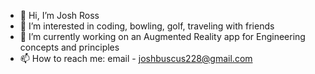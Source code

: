 - 👋 Hi, I’m Josh Ross
- 👀 I’m interested in coding, bowling, golf, traveling with friends
- 🌱 I’m currently working on an Augmented Reality app for Engineering concepts and principles  
- 📫 How to reach me: email - joshbuscus228@gmail.com

<!---
jrr4138/jrr4138 is a ✨ special ✨ repository because its `README.md` (this file) appears on your GitHub profile.
You can click the Preview link to take a look at your changes.
--->
